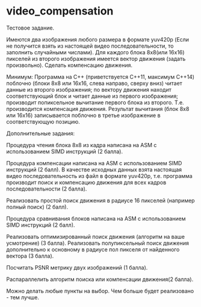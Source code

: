 # video_compensation
Тестовое задание.

Имеются два изображения любого размера в формате yuv420p (Если не получится взять из настоящей видео последовательности, то заполнить случайными числами). Для каждого блока 8х8(или 16х16) пикселей из второго изображения имеется вектор движения (задать произвольно). Сделать компенсацию движения.

Минимум: Программа на С++ (приветствуется С++11, максимум С++14) поблочно (блоки 8х8 или 16х16, слева направо, сверху вниз) читает данные из второго изображения; по вектору движения находит соответствующий блок и читает данные из первого изображения; производит попиксельное вычитание первого блока из второго. Т.е. производится компенсация движения. Результат вычитания (блок 8х8 или 16x16) записывается поблочно в третье изображение в соответствующую позицию.

Дополнительные задания:

Процедура чтения блока 8х8 из кадра написана на ASM с использованием SIMD инструкций (2 балла).

Процедура компенсации написана на ASM с использованием SIMD инструкций (2 балл).
В качестве исходных данных взята настоящая видео последовательность из файл в формате yuv420p, т.е. программа производит поиск и компенсацию движения для всех кадров последовательности (2 балла).

Реализовать простой поиск движения в радиусе 16 пикселей (например полный поиск) (2 балл).

Процедура сравнивания блоков написана на ASM с использованием SIMD инструкций (2 балл).

Реализовать оптимизированный поиск движения (алгоритм на ваше усмотрение) (3 балла).
Реализовать полупиксельный поиск движения дополнительно к основному в радиусе пол пикселя от найденного вектора (3 балла).

Посчитать PSNR метрику двух изображений (1 балла).

Распараллелить алгоритм поиска или компенсации движения(2 балла).

Можно делать любые пункты на выбор. Чем больше будет реализовано - тем лучше.
